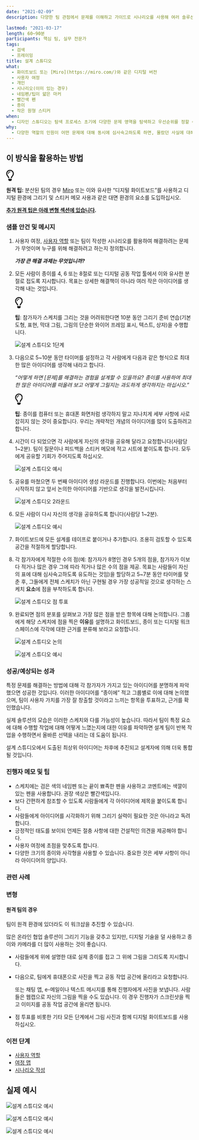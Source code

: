 ```yaml
---
date: "2021-02-09"
description: 다양한 팀 관점에서 문제를 이해하고 가이드로 시나리오를 사용해 여러 솔루션 스케치를 생성합니다.

lastmod: "2021-03-17"
length: 60~90분
participants: 핵심 팀, 실무 전문가
tags:
  - 검색
  - 프레이밍
title: 설계 스튜디오
what:
  - 화이트보드 또는 [Miro](https://miro.com/)와 같은 디지털 버전
  - 사용자 여정
  - 개인
  - 시나리오(이미 있는 경우)
  - 네임펜/팁이 얇은 마커
  - 빨간색 펜
  - 종이
  - 작은 원형 스티커
when:
  - 디자인 스튜디오는 탐색 프로세스 초기에 다양한 문제 영역을 탐색하고 우선순위를 정할 수 있는 영역을 생성하는 데 도움이 됩니다. 또한 나중에 더 세분화된 사용자 요구 사항을 해결하기 위해 많은 아이디어를 낼 때에도 활용 가능합니다.
why:
  - 다양한 역할의 인원이 어떤 문제에 대해 동시에 심사숙고하도록 하면, 몰랐던 사실에 대해 디자이너가 혼자 구상하는 경우에 비해 훨씬 더 많이 발견할 수 있습니다. 또한 개발자가 프로세스를 진행할 때 제품 또는 서비스의 방향을 파악하고 더 나은 의사 결정을 내릴 수 있습니다. 팀을 이루어 만든 제품을 개발하면 나중에 시간을 절약할 수 있습니다.
---
```


<h2 id="how-to-use-this-method">이 방식을 활용하는
방법</h2>

<div class="callout td-box--gray-darkest p-3 my-5
border-bottom border-right border-left border-top row"><div
class="col-1 row align-items-center
justify-content-center"><svg height="30"
aria-hidden="true" focusable="false"
data-prefix="far" data-icon="lightbulb"
role="img" xmlns="http://www.w3.org/2000/svg"
viewBox="0 0 352 512" class="svg-inline--fa
fa-lightbulb"><path fill="currentColor"
d="M176 80c-52.94 0-96 43.06-96 96 0 8.84 7.16 16 16 16s16-7.16
16-16c0-35.3 28.72-64 64-64 8.84 0 16-7.16 16-16s-7.16-16-16-16zM96.06
459.17c0 3.15.93 6.22 2.68 8.84l24.51 36.84c2.97 4.46 7.97 7.14 13.32
7.14h78.85c5.36 0 10.36-2.68 13.32-7.14l24.51-36.84c1.74-2.62 2.67-5.7
2.68-8.84l.05-43.18H96.02l.04 43.18zM176 0C73.72 0 0 82.97 0 176c0
44.37 16.45 84.85 43.56 115.78 16.64 18.99 42.74 58.8 52.42
92.16v.06h48v-.12c-.01-4.77-.72-9.51-2.15-14.07-5.59-17.81-22.82-64.77-62.17-109.67-20.54-23.43-31.52-53.15-31.61-84.14-.2-73.64
59.67-128 127.95-128 70.58 0 128 57.42 128 128 0 30.97-11.24
60.85-31.65 84.14-39.11 44.61-56.42 91.47-62.1 109.46a47.507 47.507 0
0 0-2.22 14.3v.1h48v-.05c9.68-33.37 35.78-73.18 52.42-92.16C335.55
260.85 352 220.37 352 176 352 78.8 273.2 0 176 0z"
class=""></path></svg></div><div
class="col-11"><p><p><strong>원격
팁:</strong> 분산된 팀의 경우 <a href="https://miro.com/"
target="_blank" rel="nofollow">Miro</a>
또는 이와 유사한 “디지털 화이트보드”를 사용하고 디지털 환경에 그리기 및 스티커 메모 사용과 같은 대면 환경의 요소를
도입하십시오.</p>

<p><strong><a href="#variations">추가 원격 팁은
아래 변형 섹션에 있습니다</a>.</strong></p>

</p></div></div>

<div class="bg-gray-dark p-lg-5 p-3 mb-4"><div
class="col-lg-9"><h3
id="sample-agenda--prompts">샘플 안건 및 메시지</h3>

<ol>

<li>

<p>사용자 여정, <a
href="/practices/personas">사용자
역할</a> 또는 팀이 작성한 시나리오를 활용하여 해결하려는 문제가 무엇이며 누구를 위해 해결하려고 하는지
정의합니다.</p>

<p><em><strong>가장 큰 해결 과제는
무엇입니까?</strong></em></p>

</li>

<li>

<p>모든 사람이 종이를 4, 6 또는 8절로 또는 디지털 공동 작업 툴에서 이와 유사한 분절로 접도록 지시합니다.
목표는 상세한 해결책이 아니라 여러 작은 아이디어를 생각해 내는 것입니다.</p>

<div class="callout td-box--gray-darkest p-3 my-5
border-bottom border-right border-left border-top row"><div
class="col-1 row align-items-center
justify-content-center"><svg height="30"
aria-hidden="true" focusable="false"
data-prefix="far" data-icon="lightbulb"
role="img" xmlns="http://www.w3.org/2000/svg"
viewBox="0 0 352 512" class="svg-inline--fa
fa-lightbulb"><path fill="currentColor"
d="M176 80c-52.94 0-96 43.06-96 96 0 8.84 7.16 16 16 16s16-7.16
16-16c0-35.3 28.72-64 64-64 8.84 0 16-7.16 16-16s-7.16-16-16-16zM96.06
459.17c0 3.15.93 6.22 2.68 8.84l24.51 36.84c2.97 4.46 7.97 7.14 13.32
7.14h78.85c5.36 0 10.36-2.68 13.32-7.14l24.51-36.84c1.74-2.62 2.67-5.7
2.68-8.84l.05-43.18H96.02l.04 43.18zM176 0C73.72 0 0 82.97 0 176c0
44.37 16.45 84.85 43.56 115.78 16.64 18.99 42.74 58.8 52.42
92.16v.06h48v-.12c-.01-4.77-.72-9.51-2.15-14.07-5.59-17.81-22.82-64.77-62.17-109.67-20.54-23.43-31.52-53.15-31.61-84.14-.2-73.64
59.67-128 127.95-128 70.58 0 128 57.42 128 128 0 30.97-11.24
60.85-31.65 84.14-39.11 44.61-56.42 91.47-62.1 109.46a47.507 47.507 0
0 0-2.22 14.3v.1h48v-.05c9.68-33.37 35.78-73.18 52.42-92.16C335.55
260.85 352 220.37 352 176 352 78.8 273.2 0 176 0z"
class=""></path></svg></div><div
class="col-11"><p><strong>팁</strong>:
참가자가 스케치를 그리는 것을 어려워한다면 10분 동안 그리기 준비 연습(기본 도형, 표현, 막대 그림, 그림의 단순한 와이어
프레임 표시, 텍스트, 상자)을 수행합니다.</p></div></div>

<p><img
src="/practices/design-studio/images/ds-1.png"
alt="설계 스튜디오 1단계"  /></p>

</li>

<li>

<p>다음으로 5~10분 동안 타이머를 설정하고 각 사람에게 다음과 같은 형식으로 최대한 많은 아이디어를 생각해
내라고 합니다.</p>

<p><em>“어떻게 하면 [문제]를 해결하는 경험을 설계할 수 있을까요? 종이를 사용하여 최대한 많은
아이디어를 떠올려 보고 어떻게 그릴지는 과도하게 생각하지는 마십시오.”</em></p>

<div class="callout td-box--gray-darkest p-3 my-5
border-bottom border-right border-left border-top row"><div
class="col-1 row align-items-center
justify-content-center"><svg height="30"
aria-hidden="true" focusable="false"
data-prefix="far" data-icon="lightbulb"
role="img" xmlns="http://www.w3.org/2000/svg"
viewBox="0 0 352 512" class="svg-inline--fa
fa-lightbulb"><path fill="currentColor"
d="M176 80c-52.94 0-96 43.06-96 96 0 8.84 7.16 16 16 16s16-7.16
16-16c0-35.3 28.72-64 64-64 8.84 0 16-7.16 16-16s-7.16-16-16-16zM96.06
459.17c0 3.15.93 6.22 2.68 8.84l24.51 36.84c2.97 4.46 7.97 7.14 13.32
7.14h78.85c5.36 0 10.36-2.68 13.32-7.14l24.51-36.84c1.74-2.62 2.67-5.7
2.68-8.84l.05-43.18H96.02l.04 43.18zM176 0C73.72 0 0 82.97 0 176c0
44.37 16.45 84.85 43.56 115.78 16.64 18.99 42.74 58.8 52.42
92.16v.06h48v-.12c-.01-4.77-.72-9.51-2.15-14.07-5.59-17.81-22.82-64.77-62.17-109.67-20.54-23.43-31.52-53.15-31.61-84.14-.2-73.64
59.67-128 127.95-128 70.58 0 128 57.42 128 128 0 30.97-11.24
60.85-31.65 84.14-39.11 44.61-56.42 91.47-62.1 109.46a47.507 47.507 0
0 0-2.22 14.3v.1h48v-.05c9.68-33.37 35.78-73.18 52.42-92.16C335.55
260.85 352 220.37 352 176 352 78.8 273.2 0 176 0z"
class=""></path></svg></div><div
class="col-11"><p><strong>팁</strong>:
종이를 컴퓨터 또는 휴대폰 화면처럼 생각하지 말고 지나치게 세부 사항에 사로잡히지 않는 것이 중요합니다. 우리는 개략적인
개념의 아이디어를 많이 도출하려고 합니다.</p></div></div>

</li>

<li>

<p>시간이 다 되었으면 각 사람에게 자신의 생각을 공유해 달라고 요청합니다(사람당 1~2분). 팀이 질문이나
피드백을 스티커 메모에 적고 시트에 붙이도록 합니다. 모두에게 공유할 기회가 주어지도록 하십시오.</p>

<p><img
src="/practices/design-studio/images/ds-example-1.png"
alt="설계 스튜디오 예시"  /></p>

</li>

<li>

<p>공유를 마쳤으면 두 번째 아이디어 생성 라운드를 진행합니다. 이번에는 처음부터 시작하지 않고 앞서 논의한
아이디어를 기반으로 생각을 발전시킵니다.</p>

<p><img
src="/practices/design-studio/images/ds-2.png"
alt="설계 스튜디오 2라운드"  /></p>

</li>

<li>

<p>모든 사람이 다시 자신의 생각을 공유하도록 합니다(사람당 1~2분).</p>

<p><img
src="/practices/design-studio/images/ds-example-4.png"
alt="설계 스튜디오 예시"  /></p>

</li>

<li>

<p>화이트보드에 모든 설계를 테이프로 붙이거나 추가합니다. 조용히 검토할 수 있도록 공간을 적절하게
할당합니다.</p>

</li>

<li>

<p>각 참가자에게 적절한 수의 점(예: 참가자가 8명인 경우 5개의 점을, 참가자가 이보다 적거나 많은 경우 그에
따라 적거나 많은 수의 점을 제공. 목표는 사람들이 자신의 표에 대해 심사숙고하도록 유도하는 것임)을 할당하고 5~7분 동안
타이머를 맞춘 후, 그들에게 전체 스케치가 아닌 구현될 경우 가장 성공적일 것으로 생각하는 스케치
<strong>요소</strong>에 점을 부착하도록 합니다.</p>

<p><img
src="/practices/design-studio/images/ds-3.png"
alt="설계 스튜디오 점 투표"  /></p>

</li>

<li>

<p>완료되면 점의 분포를 살펴보고 가장 많은 점을 받은 항목에 대해 논의합니다. 그룹에게 해당 스케치에 점을 찍은
<strong>이유</strong>를 설명하고 화이트보드, 종이 또는 디지털 워크스페이스에 각각에 대한
근거를 분류해 보라고 요청합니다.</p>

<p><img
src="/practices/design-studio/images/ds-4.png"
alt="설계 스튜디오 논의"  /></p>

<p><img
src="/practices/design-studio/images/ds-example-2.png"
alt="설계 스튜디오 예시"  /></p>

</li>

</ol>

</div></div>

<div class="bg-gray-dark p-lg-5 p-3 mb-4"><div
class="col-lg-9"><h3
id="successexpected-outcomes">성공/예상되는 성과</h3>

<p>특정 문제를 해결하는 방법에 대해 각 참가자가 가지고 있는 아이디어를 분명하게 파악했으면 성공한 것입니다.
이러한 아이디어를 “종이에” 적고 그룹별로 이에 대해 논의했으며, 팀이 사용자 가치를 가장 잘 창출할 것이라고 느끼는 항목을
투표하고, 근거를 확인했습니다.</p>

<p>실제 솔루션의 모습은 이러한 스케치와 다를 가능성이 높습니다. 따라서 팀이 특정 요소에 대해 수행할 작업에
대해 어떻게 느꼈는지에 대한 이유를 파악하면 설계 팀이 반복 작업을 수행하면서 올바른 선택을 내리는 데 도움이
됩니다.</p>

<p>설계 스튜디오에서 도출된 최상위 아이디어는 차후에 추진되고 설계자에 의해 더욱 통합될
것입니다.</p>

</div></div>

<div class="bg-gray-dark p-lg-5 p-3 mb-4"><div
class="col-lg-9"><h3
id="facilitator-notes--tips">진행자 메모 및 팁</h3>

<ul>

<li>스케치에는 검은 색의 네임펜 또는 끝이 뾰족한 펜을 사용하고 코멘트에는 색깔이 있는 펜을 사용합니다. 권장
색상은 빨간색입니다.</li>

<li>보다 간편하게 참조할 수 있도록 사람들에게 각 아이디어에 제목을 붙이도록 합니다.</li>

<li>사람들에게 아이디어를 시각화하기 위해 그리기 실력이 필요한 것은 아니라고 독려합니다.</li>

<li>긍정적인 태도를 보이되 언제든 절충 사항에 대한 건설적인 의견을 제공해야 합니다.</li>

<li>사용자 여정에 초점을 맞추도록 합니다.</li>

<li>다양한 크기의 종이와 사각형을 사용할 수 있습니다. 중요한 것은 세부 사항이 아니라 아이디어의
양입니다.</li>

</ul>

</div></div>

<div class="bg-gray-dark p-lg-5 p-3 mb-4"><div
class="col-lg-9"><h3
id="related-practices">관련 사례</h3>

<h3 id="variations">변형</h3>

<h4 id="for-remote-teams">원격 팀의 경우</h4>

<p>팀이 원격 환경에 있더라도 이 워크샵을 추진할 수 있습니다.</p>

<p>많은 온라인 협업 솔루션이 그리기 기능을 갖추고 있지만, 디지털 기술을 덜 사용하고 종이와 카메라를 더 많이
사용하는 것이 좋습니다.</p>

<ul>

<li>

<p>사람들에게 위에 설명한 대로 실제 종이를 접고 그 위에 그림을 그리도록 지시합니다.</p>

</li>

<li>

<p>다음으로, 팀에게 휴대폰으로 사진을 찍고 공동 작업 공간에 올리라고 요청합니다.</p>

<p>또는 채팅 앱, e-메일이나 텍스트 메시지를 통해 진행자에게 사진을 보냅니다. 사람들은 웹캡으로 자신의 그림을
찍을 수도 있습니다. 이 경우 진행자가 스크린샷을 찍고 이미지를 공동 작업 공간에 올리면 됩니다.</p>

</li>

<li>

<p>점 투표를 비롯한 기타 모든 단계에서 그림 사진과 함께 디지털 화이트보드를 사용하십시오.</p>

</li>

</ul>

</div></div>

<div class="bg-gray-dark p-lg-5 p-3 mb-4"><div
class="col-lg-9"><h3 id="preceding">이전
단계</h3>

<ul>

<li><a
href="/practices/personas">사용자
역할</a></li>

<li><a
href="/practices/journey-map">여정
맵</a></li>

<li><a
href="/practices/scenario-writing">시나리오
작성</a></li>

</ul>

</div></div>

<div class="bg-gray-dark p-lg-5 p-3 mb-4"><div
class="col-lg-9"><h2
id="real-world-examples">실제 예시</h2>

<p><img
src="/practices/design-studio/images/ds-example-3.png"
alt="설계 스튜디오 예시"  /></p>

<p><img
src="/practices/design-studio/images/ds-example-5.png"
alt="설계 스튜디오 예시"  /></p>

<p><img
src="/practices/design-studio/images/ds-example-6.png"
alt="설계 스튜디오 예시"  /></p>

</div></div>
